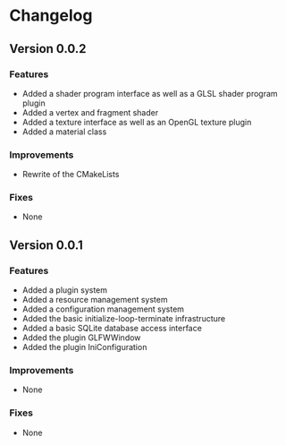 # Changelog
## Version 0.0.2

### Features
- Added a shader program interface as well as a GLSL shader program plugin
- Added a vertex and fragment shader
- Added a texture interface as well as an OpenGL texture plugin
- Added a material class

### Improvements
- Rewrite of the CMakeLists

### Fixes
- None


## Version 0.0.1

### Features
- Added a plugin system
- Added a resource management system
- Added a configuration management system
- Added the basic initialize-loop-terminate infrastructure
- Added a basic SQLite database access interface
- Added the plugin GLFWWindow
- Added the plugin IniConfiguration

### Improvements
- None

### Fixes
- None